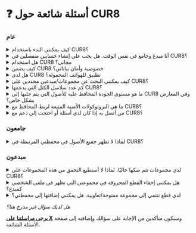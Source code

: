 # ❓ أسئلة شائعة حول CUR8

### عام

<details>

<summary>كيف يمكنني البدء باستخدام CUR8؟</summary>

للبدء باستخدام CUR8، قم ببساطة [**بتسجيل حساب جديد**](https://app.cur8.io/home) على موقعنا الإلكتروني. من هناك، سيتم توجيهك خلال عملية إعداد ملفك الشخصي.

</details>

<details>

<summary>أنا مبدع وجامع في نفس الوقت. هل يجب علي إنشاء حسابين منفصلين في CUR8؟</summary>

لا، حساب واحد فقط يكفي. يسمح CUR8 للمستخدمين الذين هم مبدعون وجامعون بامتلاك كلا الملفين الشخصيين في حساب واحد.

</details>

<details>

<summary>هل استخدام CUR8 مجاني؟</summary>

نعم، يقدم CUR8 نسخة أساسية مجانية تتيح للمستخدمين تنظيم معرض والوصول إلى الميزات الأساسية. للمستخدمين الذين يبحثون عن ميزات وقدرات محسنة، نقدم أيضًا [**خطط اشتراك مميزة**](../collectors/profile-setup/subscription-plans.md).

</details>

<details>

<summary>كيف يضمن CUR8 خصوصية وأمان بياناتي؟</summary>

تم بناء منصتنا مع التركيز على الخصوصية والأمان. نحن نلتزم باللوائح الصارمة لحماية البيانات وننفذ تدابير أمان قوية لحماية معلوماتك. لمزيد من المعلومات التفصيلية، يرجى الرجوع إلى [**سياسة الخصوصية**](../legal/privacy-policy.md).

</details>

<details>

<summary>هل لدى CUR8 تطبيق للهواتف المحمولة؟</summary>

لا، ولكن تطبيق CUR8 مُحسّن للعمل على الهواتف المحمولة/الأجهزة اللوحية ويمكن الوصول إليه باستخدام هذه الأجهزة.

</details>

<details>

<summary>كيف يمكنني البحث عن مجموعات/مبدعين محددين على CUR8؟</summary>

يتميز CUR8 بأداة بحث قوية في الجانب العلوي الأيمن من التطبيق يمكنك استخدامها للبحث عن أسماء المبدعين/المجموعات واستخدام #الوسوم

![](<../.gitbook/assets/Screenshot 2025-01-13 at 15.53.13.png>)

</details>

<details>

<summary>كم عدد سلاسل الكتل التي يدعمها CUR8؟</summary>

أكثر من 10 سلاسل بلوكتشين بما في ذلك Bitcoin Ordinals، Ethereum، Avalanche، Arbitrum One، Base، Solana، BNB Chain، Cardano، Linea، ApeChain، Immutable X، Optimism، Polygon، Shape، Tezos و Zora. سيتم دمج Sui و Abstract chain مع CUR8 قريبًا.

</details>

<details>

<summary>ما هو مستوى الجودة المحافظ عليه للأصول التي يتم جلبها إلى CUR8 وفي المعارض بشكل خاص؟</summary>

يحاول CUR8 تحسين جودة الصورة وحجم الملف بناءً على حجم الشاشة. بالنسبة للشاشات الكبيرة، نحاول الوصول إلى أعلى جودة صورة متاحة. ومع ذلك، بسبب مشاكل مع IPFS وشبكات توصيل المحتوى، قد نعجز أحيانًا عن تحميل الملفات بسرعة وسنعود إلى أكبر حجم صورة لدينا.

</details>

<details>

<summary>ما هي البروتوكولات الأمنية المتبعة لربط المحافظ مع CUR8؟ </summary>

يقوم CUR8 بالاتصال بالمحافظ فقط لإثبات أن مستخدمينا يتحكمون فعليًا بمحافظهم ولا يقدمون معاملات إلى البلوكتشين. بالإضافة إلى ذلك، نسمح للمستخدمين بربط المحافظ مباشرة بعد الاتصال، مما يتيح لهم دائمًا تصفح محتويات محفظتهم دون الحاجة إلى إعادة الاتصال مرة أخرى. نحن لا نتفاعل مع أي عقود ذكية على CUR8 ونربط فقط بأسواق خارجية موثوقة حاليًا. نقترح أيضًا استخدام محفظة صغيرة لتجربة خدماتنا أولاً إذا كنت بحاجة إلى احتياطات إضافية أو لديك أي مخاوف.

</details>

<details>

<summary>من أتصل به إذا كان لدي أسئلة أو احتجت إلى دعم مع CUR8؟</summary>

إذا كان لديك أي أسئلة أو تحتاج إلى دعم، [**يرجى مراسلتنا عبر قنواتنا الاجتماعية الرسمية**](official-links.md). فريقنا ملتزم بتقديم ردود سريعة ومفيدة لضمان حصولك على أفضل تجربة مع CUR8.

</details>

### جامعون

<details>

<summary>لماذا لا تظهر جميع الأصول في محفظتي المرتبطة في CUR8؟</summary>

قد يكون هناك عدة أسباب لعدم ظهور بعض الأصول داخل CUR8:

1. مزود API بيانات الرموز الذي يستخدمه CUR8 يعزو درجات البريد العشوائي لبعض الرموز غير القابلة للاستبدال (NFTs) التي يتم إسقاطها جويًا أو ذات طبيعة ضارة وبالتالي لن يتم عرضها.
2. قد يستغرق عرض الرموز غير القابلة للاستبدال الجديدة التي يتم جمعها بعض الوقت في CUR8. يمكنك محاولة مزامنة الأصول الجديدة إلى CUR8 بالنقر على زر المزامنة بجانب 'Connect.'

<img src="../.gitbook/assets/Screenshot 2025-01-13 at 14.42.22.png" alt="" data-size="original">



</details>

### مبدعون

<details>

<summary>لدي مجموعات تتم صكها حاليًا، لماذا لا أستطيع التحقق من هذه المجموعات على CUR8؟</summary>

API بيانات الرموز الذي يستخدمه CUR8 لا يتعرف على المجموعات التي لم يتم صك أي منها حتى الآن.

إذا لم يكن هذا هو الحال ولا تزال تواجه مشاكل في التحقق من مجموعاتك، [**يرجى مراسلتنا على X**](https://x.com/Cur8Labs) حتى نتمكن من المساعدة في التحقق.

</details>

<details>

<summary>هل يمكنني إخفاء القطع المحروقة في مجموعتي التي تظهر في ملفي الشخصي كمبدع؟</summary>

نعم، يمكنك إخفاء القطع المحروقة وحتى تمييز بعضها التي تريد أن يراها الجامعون في ملفك الشخصي. [**تعرف على المزيد حول هذا هنا.**](../creators/feature-pieces.md)

</details>

<details>

<summary>لدي قطع تنتمي إلى مجموعة مفتوحة/تعاونية. هل يمكنني إضافتها إلى محفظتي؟</summary>

حاليًا هذا غير ممكن مع CUR8. من الأفضل دائمًا صك عملك في مجموعات تقوم بإنشائها. هذا يساعد فريقنا على التحقق من أنك مالك المجموعة، ويمنحك سيطرة أكبر على ما يتم إضافته إلى مجموعتك.

</details>



_هل لديك سؤال غير مدرج هنا؟_&#x20;

[**يرجى مراسلتنا على X**](https://x.com/Cur8Labs) وسنكون متأكدين من الإجابة على سؤالك وإضافته إلى صفحة الأسئلة الشائعة.